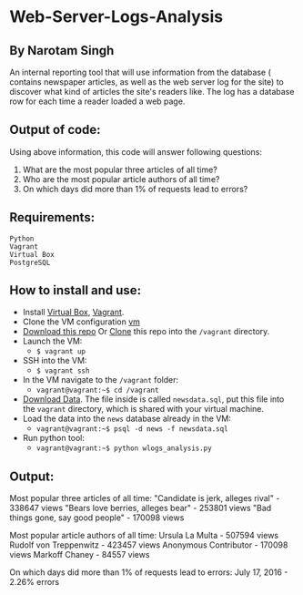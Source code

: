 # Web-Server-Logs-Analysis
## By Narotam Singh
An internal reporting tool that will use information from the database ( contains newspaper articles, as well as the web server log for the site) to discover what kind of articles the site's readers like. The log has a database row for each time a reader loaded a web page. 

## Output of code:
Using above information, this code will answer following questions:
1. What are the most popular three articles of all time?
2. Who are the most popular article authors of all time?
3. On which days did more than 1% of requests lead to errors? 

## Requirements:
    Python
    Vagrant
    Virtual Box
    PostgreSQL
    
 ## How to install and use:
* Install [Virtual Box](https://www.virtualbox.org/wiki/Downloads), [Vagrant](https://www.vagrantup.com/downloads.html).
* Clone the VM configuration [vm](https://github.com/udacity/fullstack-nanodegree-vm)
* [Download this repo](https://github.com/narotamsingh/Web-Server-Logs-Analysis/archive/master.zip) Or [Clone](https://github.com/narotamsingh/Web-Server-Logs-Analysis.git) this repo into the `/vagrant` directory.
* Launch the VM:
  * `$ vagrant up`
* SSH into the VM:
  * `$ vagrant ssh`
* In the VM navigate to the `/vagrant` folder:
  * `vagrant@vagrant:~$ cd /vagrant`
* [Download Data](https://d17h27t6h515a5.cloudfront.net/topher/2016/August/57b5f748_newsdata/newsdata.zip).
  The file inside is called `newsdata.sql`, put this file into the `vagrant` directory, which is shared with your virtual machine.
* Load the data into the `news` database already in the VM:
  * `vagrant@vagrant:~$ psql -d news -f newsdata.sql`
* Run python tool:
  * `vagrant@vagrant:~$ python wlogs_analysis.py`

 ## Output:
 Most popular three articles of all time:
"Candidate is jerk, alleges rival" - 338647 views
"Bears love berries, alleges bear" - 253801 views
"Bad things gone, say good people" - 170098 views

Most popular article authors of all time:
Ursula La Multa - 507594 views
Rudolf von Treppenwitz - 423457 views
Anonymous Contributor - 170098 views
Markoff Chaney - 84557 views

On which days did more than 1% of requests lead to errors:
July 17, 2016 - 2.26% errors
